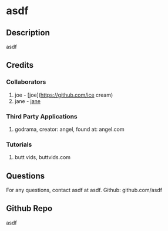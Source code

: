 # asdf
  

## Description 
asdf
 

## Credits
### Collaborators
1. joe - [joe](https://github.com/ice cream)<br>
2. jane - [jane](https://github.com/hill)<br>
### Third Party Applications
1. godrama, creator: angel, found at: angel.com
### Tutorials
1. butt vids, buttvids.com



## Questions
For any questions, contact asdf at asdf.
Github: github.com/asdf 

## Github Repo
asdf
